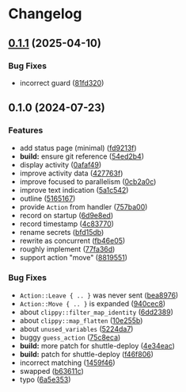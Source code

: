 # Changelog

## [0.1.1](https://github.com/nanai10a/meufchrer/compare/v0.1.0...v0.1.1) (2025-04-10)


### Bug Fixes

* incorrect guard ([81fd320](https://github.com/nanai10a/meufchrer/commit/81fd320f8da511baffecaadb745955e87558c74f))

## 0.1.0 (2024-07-23)


### Features

* add status page (minimal) ([fd9213f](https://github.com/nanai10a/meufchrer/commit/fd9213fd548714fda31dfa510b6f1fb5fe748c38))
* **build:** ensure git reference ([54ed2b4](https://github.com/nanai10a/meufchrer/commit/54ed2b4838b36f8da469ed04e1ddc9009b43f1ed))
* display activity ([0afaf49](https://github.com/nanai10a/meufchrer/commit/0afaf4901a231532124b4d5327eeeaf1b87cda17))
* improve activity data ([427763f](https://github.com/nanai10a/meufchrer/commit/427763f92ff4160f7b64a9c6f1485554e0b57961))
* improve focused to parallelism ([0cb2a0c](https://github.com/nanai10a/meufchrer/commit/0cb2a0c1b7d1e974d9b51cfb5fc86312b8d4ed39))
* improve text indication ([5a1c542](https://github.com/nanai10a/meufchrer/commit/5a1c54217d723210774fd8b231a25154e49cb487))
* outline ([5165167](https://github.com/nanai10a/meufchrer/commit/5165167efd43f10c6b0f694471ae87258e6b7348))
* provide `Action` from handler ([757ba00](https://github.com/nanai10a/meufchrer/commit/757ba00dd6c4f8a603623d1b70b1436ee142fb03))
* record on startup ([6d9e8ed](https://github.com/nanai10a/meufchrer/commit/6d9e8ed6c0979c1c5e4610259dc60a8cdf9bb98d))
* record timestamp ([4c83770](https://github.com/nanai10a/meufchrer/commit/4c837701642bc00d3daa93813fa98c9345e9e741))
* rename secrets ([bfd15db](https://github.com/nanai10a/meufchrer/commit/bfd15dba65073b89bdbe8afee312d42692d49753))
* rewrite as concurrent ([fb46e05](https://github.com/nanai10a/meufchrer/commit/fb46e05588fea233a7bcf70a1cd5a4edf8b1cbd8))
* roughly implement ([77fa36d](https://github.com/nanai10a/meufchrer/commit/77fa36df0b1c98c7d35672bf84381b0aabc01130))
* support action "move" ([8819551](https://github.com/nanai10a/meufchrer/commit/8819551612a967e21ae607d9f09f292972b3f34a))


### Bug Fixes

* `Action::Leave { .. }` was never sent ([bea8976](https://github.com/nanai10a/meufchrer/commit/bea897631c0b0725761f3f98a6b35f990f3a9d9d))
* `Action::Move { .. }` is expanded ([940cec8](https://github.com/nanai10a/meufchrer/commit/940cec8a70849b8748f6395043ba21f390744665))
* about `clippy::filter_map_identity` ([6dd2389](https://github.com/nanai10a/meufchrer/commit/6dd2389c8dfcd00e001847843d3a2b767cf4ae42))
* about `clippy::map_flatten` ([10e255b](https://github.com/nanai10a/meufchrer/commit/10e255b8bffb1d330552a259ce7d5da49f2b7dc8))
* about `unused_variables` ([5224da7](https://github.com/nanai10a/meufchrer/commit/5224da779aca6c4eb3937bb695cea5f30b639d16))
* buggy `guess_action` ([75c8eca](https://github.com/nanai10a/meufchrer/commit/75c8eca6e8177433708142f843a77420bcc22461))
* **build:** more patch for shuttle-deploy ([4e34eac](https://github.com/nanai10a/meufchrer/commit/4e34eacfd30c4dc9906778ce6bd74e24382797d6))
* **build:** patch for shuttle-deploy ([f46f806](https://github.com/nanai10a/meufchrer/commit/f46f8061dd3fc7cd67ffac8b8b759dd2edfd808e))
* incorrect matching ([1459f46](https://github.com/nanai10a/meufchrer/commit/1459f46a7f287ba974aae87cc5b9246b4454f231))
* swapped ([b63611c](https://github.com/nanai10a/meufchrer/commit/b63611cab8c4b1e1ac98d27c1b895e1d0d3620cd))
* typo ([6a5e353](https://github.com/nanai10a/meufchrer/commit/6a5e353c3955f4254ab0bfd51121c626c5c31125))
